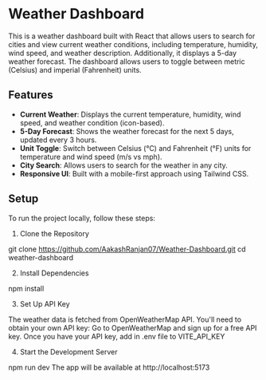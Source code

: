 # Weather Dashboard

This is a weather dashboard built with React that allows users to search for cities and view current weather conditions, including temperature, humidity, wind speed, and weather description. Additionally, it displays a 5-day weather forecast. The dashboard allows users to toggle between metric (Celsius) and imperial (Fahrenheit) units.

## Features

- **Current Weather**: Displays the current temperature, humidity, wind speed, and weather condition (icon-based).
- **5-Day Forecast**: Shows the weather forecast for the next 5 days, updated every 3 hours.
- **Unit Toggle**: Switch between Celsius (°C) and Fahrenheit (°F) units for temperature and wind speed (m/s vs mph).
- **City Search**: Allows users to search for the weather in any city.
- **Responsive UI**: Built with a mobile-first approach using Tailwind CSS.

## Setup

To run the project locally, follow these steps:

1. Clone the Repository

git clone https://github.com/AakashRanjan07/Weather-Dashboard.git
cd weather-dashboard

2. Install Dependencies

npm install

3. Set Up API Key

The weather data is fetched from OpenWeatherMap API. You'll need to obtain your own API key:
    Go to OpenWeatherMap and sign up for a free API key.
    Once you have your API key, add in .env file to VITE_API_KEY

4.  Start the Development Server

npm run dev
The app will be available at http://localhost:5173


